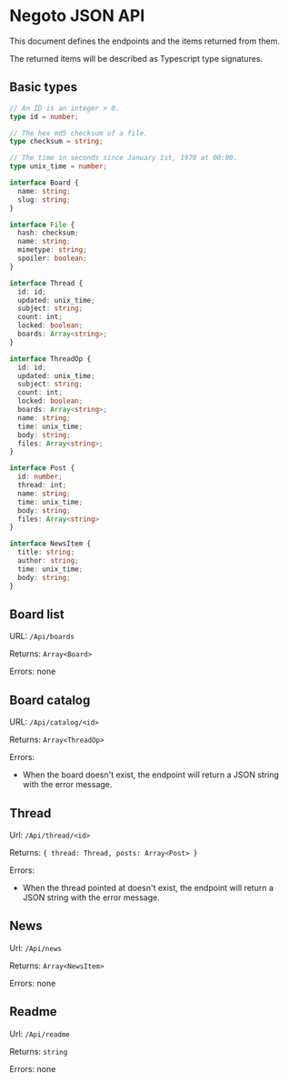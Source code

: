 # Negoto JSON API
This document defines the endpoints and the items returned from them.

The returned items will be described as Typescript type signatures.


## Basic types

```typescript
// An ID is an integer > 0.
type id = number;

// The hex md5 checksum of a file.
type checksum = string;

// The time in seconds since January 1st, 1970 at 00:00.
type unix_time = number;

interface Board {
  name: string;
  slug: string;
}

interface File {
  hash: checksum;
  name: string;
  mimetype: string;
  spoiler: boolean;
}

interface Thread {
  id: id;
  updated: unix_time;
  subject: string;
  count: int;
  locked: boolean;
  boards: Array<string>;
}

interface ThreadOp {
  id: id;
  updated: unix_time;
  subject: string;
  count: int;
  locked: boolean;
  boards: Array<string>;
  name: string;
  time: unix_time;
  body: string;
  files: Array<string>;
}

interface Post {
  id: number;
  thread: int;
  name: string;
  time: unix_time;
  body: string;
  files: Array<string>
}

interface NewsItem {
  title: string;
  author: string;
  time: unix_time;
  body: string;
}
```


## Board list

URL: `/Api/boards`

Returns: `Array<Board>`

Errors: none


## Board catalog

URL: `/Api/catalog/<id>`

Returns: `Array<ThreadOp>`

Errors:
* When the board doesn't exist, the endpoint will return a JSON string
  with the error message.


## Thread

Url: `/Api/thread/<id>`

Returns: `{ thread: Thread, posts: Array<Post> }`

Errors:
* When the thread pointed at doesn't exist, the endpoint will return a
  JSON string with the error message.


## News

Url: `/Api/news`

Returns: `Array<NewsItem>`

Errors: none


## Readme

Url: `/Api/readme`

Returns: `string`

Errors: none
